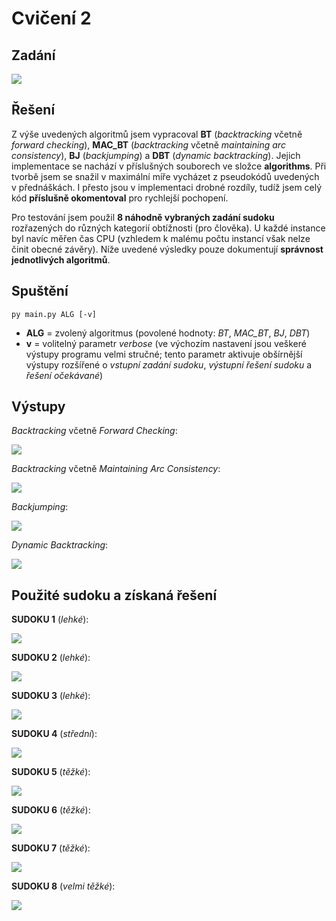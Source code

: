 # Cvičení 2

## Zadání

![](images/Assignment.png)

## Řešení

Z výše uvedených algoritmů jsem vypracoval **BT** (*backtracking* včetně *forward checking*), **MAC_BT** (*backtracking* včetně *maintaining arc consistency*), **BJ** (*backjumping*) a **DBT** (*dynamic backtracking*). Jejich implementace se nachází v příslušných souborech ve složce **algorithms**. Při tvorbě jsem se snažil v maximální míře vycházet z pseudokódů uvedených v přednáškách. I přesto jsou v implementaci drobné rozdíly, tudíž jsem celý kód **příslušně okomentoval** pro rychlejší pochopení.

Pro testování jsem použil **8 náhodně vybraných zadání sudoku** rozřazených do různých kategorií obtížnosti (pro člověka). U každé instance byl navíc měřen čas CPU (vzhledem k malému počtu instancí však nelze činit obecné závěry). Níže uvedené výsledky pouze dokumentují **správnost jednotlivých algoritmů**.

## Spuštění

`py main.py ALG [-v]`

* **ALG** = zvolený algoritmus (povolené hodnoty: *BT*, *MAC_BT*, *BJ*, *DBT*)
* **v** = volitelný parametr *verbose* (ve výchozím nastavení jsou veškeré výstupy programu velmi stručné; tento parametr aktivuje obšírnější výstupy rozšířené o *vstupní zadání sudoku*, *výstupní řešení sudoku* a *řešení očekávané*)

## Výstupy

*Backtracking* včetně *Forward Checking*:

![](images/BT.png)

*Backtracking* včetně *Maintaining Arc Consistency*:

![](images/MAC_BT.png)

*Backjumping*:

![](images/BJ.png)

*Dynamic Backtracking*:

![](images/DBT.png)

## Použité sudoku a získaná řešení

**SUDOKU 1** (*lehké*):

![](images/Sudoku1.png)

**SUDOKU 2** (*lehké*):

![](images/Sudoku2.png)

**SUDOKU 3** (*lehké*):

![](images/Sudoku3.png)

**SUDOKU 4** (*střední*):

![](images/Sudoku4.png)

**SUDOKU 5** (*těžké*):

![](images/Sudoku5.png)

**SUDOKU 6** (*těžké*):

![](images/Sudoku6.png)

**SUDOKU 7** (*těžké*):

![](images/Sudoku7.png)

**SUDOKU 8** (*velmi těžké*):

![](images/Sudoku8.png)
